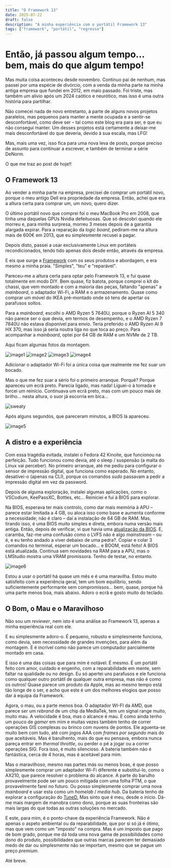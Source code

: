 ```yaml
---
title: "O Framework 13"
date: 2025-07-22
draft: false
description: "A minha experiência com o portátil Framework 13"
tags: ["framework", "portátil", "regresso"]
---
```


# Então, já passou algum tempo... bem, mais do que algum tempo!

Mas muita coisa aconteceu desde novembro. Continuo pai de nenhum, mas passei por uma espécie de divórcio, com a venda da minha parte na minha antiga empresa que fundei em 2012, em maio passado. Foi triste, mas também um alívio após um 2024 caótico e neurótico, mas isso é uma outra história para partilhar.

Não comecei nada de novo entretanto, à parte de alguns novos projetos paralelos, mas pequenos para manter a mente ocupada e a sentir-se desconfortável, como deve ser – tal como este blog era para ser, e que eu não consegui manter. Um desses projetos está certamente a deixar-me mais desconfortável do que deveria, devido à sua escala, mas LFG!

Mas, mais uma vez, isso fica para uma nova leva de posts, porque preciso de assunto para continuar a escrever, e também de terminar a série DeNorm.

O que me traz ao post de hoje!!

## O Framework 13

Ao vender a minha parte na empresa, precisei de comprar um portátil novo, porque o meu antigo Dell era propriedade da empresa. Então, achei que era a altura certa para comprar um, um novo, quero dizer.

O último portátil novo que comprei foi o meu MacBook Pro em 2008, que tinha uma daquelas GPUs Nvidia defeituosas. Que só descobri quando ele morreu e, para minha surpresa, morreu 3 meses depois de a garantia alargada expirar. Para a reparação da *logic board*, pediram-me na altura mais de 600€ em 2013, que eu simplesmente recusei a pagar.

Depois disto, passei a usar exclusivamente Linux em portáteis recondicionados, tendo tido apenas dois desde então, através da empresa.

E eis que surge a [Framework](https://frame.work/pt/en) com os seus produtos e abordagem, e era mesmo a minha praia. "Simples", "teu" e "reparável".

Pareceu-me a altura certa para optar pelo Framework 13, e fui quase totalmente em modo DIY. Bem quase, fiz batota, porque comprei o kit do chassi, que vem montado e com a maioria das peças, faltando "apenas" a *mainboard*, o adaptador Wi-Fi, a RAM e o armazenamento. Quase como comprar um móvel do IKEA pré-montado onde só tens de apertar os parafusos soltos.

Para a *mainboard*, escolhi o AMD Ryzen 5 7640U, porque o Ryzen AI 5 340 não parece ser o que devia, em termos de desempenho, e o AMD Ryzen 7 7840U não estava disponível para envio. Teria preferido o AMD Ryzen AI 9 HX 370, mas isso já seria noutra liga no que toca ao preço. Para acompanhar a *mainboard*, optei por 64 GB de RAM e um NVMe de 2 TB.

Aqui ficam algumas fotos da montagem.

![image1](img/1.jpg)
![image2](img/2.jpg)
![image3](img/3.jpg)
![image4](img/4.jpg)

Adicionar o adaptador Wi-Fi foi a única coisa que realmente me fez suar um bocado.

Mas o que me fez suar a sério foi o primeiro arranque. Porquê? Porque apareceu um ecrã preto. Parecia ligado, mas nada! Liguei-o à tomada e forcei um reinício. Continuava um ecrã preto, mas com um pouco mais de brilho... nesta altura, o suor já escorria em bica...

![sweaty](img/huh.gif)

Após alguns segundos, que pareceram minutos, a BIOS lá apareceu.

![image5](img/5.jpg)

## A distro e a experiência

Com essa tragédia evitada, instalei o Fedora 42 Kinoite, que funcionou na perfeição. Tudo funcionou como devia, até o sleep / suspensão (a malta do Linux vai perceber). No primeiro arranque, até me pediu para configurar o sensor de impressão digital, que funciona como esperado. No entanto, desativei-o (apenas na CLI), porque os comandos *sudo* passavam a pedir a impressão digital em vez da password.

Depois de alguma exploração, instalei algumas aplicações, como o VSCodium, KeePassXC, Bottles, etc... Reiniciei e fui à BIOS para explorar.

Na BIOS, esperava ter mais controlo, como dar mais memória à APU – parece estar limitada a 4 GB, ou aloca isso como base e aumenta conforme a necessidade; não é claro – daí a instalação de 64 GB de RAM. Mas, tirando isso, é uma BIOS muito simples e direta, embora numa versão mais antiga. Então, depois de verificar, vi que havia uma [atualização da BIOS](https://knowledgebase.frame.work/en_us/framework-laptop-13-bios-and-driver-releases-amd-ryzen-7040-series-r1rXGVL16S). E, caramba, faz-me uma confusão como o LVFS não é algo *mainstream* – ou é, e eu tenho andado a viver debaixo de uma pedra?. Copiar e colar 3 comandos no terminal, esperar um bocado... e BOOM, está feito! A BIOS está atualizada. Continua sem novidades na RAM para a APU, mas o LMStudio mostra uma VRAM promissora. Tenho de testar, no entanto.

![image6](img/6.jpg)

Estou a usar o portátil há quase um mês e é uma maravilha. Estou muito satisfeito com a experiência geral, tem um bom equilíbrio, sendo suficientemente performante sem compromissos... bem, quase, porque há uma parte menos boa, mais abaixo. Adoro o ecrã e gosto muito do teclado.

## O Bom, o Mau e o Maravilhoso

Não sou um *reviewer*, nem isto é uma análise ao Framework 13, apenas a minha experiência real com ele.

E eu simplesmente adoro-o. É pequeno, robusto e simplesmente funciona, como devia, sem necessidade de grandes invenções, para além da montagem. E é incrível como não parece um computador parcialmente montado em casa.

E isso é uma das coisas que para mim é notável. É mesmo. É um portátil feito com amor, cuidado e engenho, com a reparabilidade em mente, sem faltar na qualidade ou no design. Eu só apertei uns parafusos e ele funciona como qualquer outro portátil de qualquer outra empresa, mas não é como os outros! Quase parece um produto da Apple, mas ao mesmo tempo está tão longe de o ser, e acho que este é um dos melhores elogios que posso dar à equipa da Framework.

Agora, o mau, ou a parte menos boa. O adaptador WI-FI da AMD, que parece ser um *rebrand* de um chip da MediaTek, tem um signal range muito, muito mau. A velocidade é boa, mas o alcance é mau. E como ainda tenho um pouco de *gamer* em mim e muitas vezes também tenho de correr operações GIS complexas ou brinco com nuvens de pontos. Ele aguenta-se muito bem com tudo, até com jogos AAA com *frames por segundo* mais do que aceitáveis. Mas é barulhento, mais do que eu pensava, embora nunca pareça entrar em *thermal throttle*, ou perder o pé a jogar ou a correr operações SIG. Fora isso, é muito silencioso. A bateria também não é fantástica, cerca de 4 horas, mas é aceitável para mim.

Mas o maravilhoso, mesmo nas partes más ou menos boas, é que posso simplesmente comprar um adaptador Wi-Fi diferente e substituí-lo, como o AX210, que parece resolver o problema do alcance. A parte do barulho provavelmente pode ser um pouco mitigada com uma folha PTM, o que provavelmente farei no futuro. Ou posso simplesmente comprar uma nova *mainboard* e usar esta como um *homelab* / *media hub*. Da bateria tenho de explorar a configuração do [TuneD.](https://docs.redhat.com/en/documentation/red_hat_enterprise_linux/8/html/monitoring_and_managing_system_status_and_performance/getting-started-with-tuned_monitoring-and-managing-system-status-and-performance=) Mas sinto que é meu, desde o início. Dá-me mais margem de manobra como dono, porque as suas fronteiras são mais largas do que todas as outras soluções no mercado.

E este, para mim, é o ponto-chave da experiência Framework. Não é apenas o aspeto ambiental ou da reparabilidade, que por si só já é ótimo, mas que vem como um "imposto" na compra. Mas é um imposto que pago de bom grado, porque me dá toda uma nova gama de possibilidades como dono do produto, possibilidades que outras marcas parecem ter demasiado medo de dar ou simplesmente não se importam, mesmo que se pague um preço *premium*.

Até breve.
